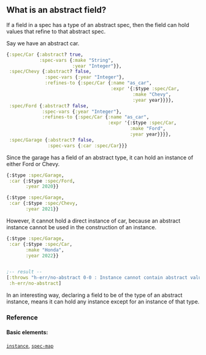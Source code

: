 <!---
  This markdown file was generated. Do not edit.
  -->

## What is an abstract field?

If a field in a spec has a type of an abstract spec, then the field can hold values that refine to that abstract spec.

Say we have an abstract car.

```clojure
{:spec/Car {:abstract? true,
            :spec-vars {:make "String",
                        :year "Integer"}},
 :spec/Chevy {:abstract? false,
              :spec-vars {:year "Integer"},
              :refines-to {:spec/Car {:name "as_car",
                                      :expr '{:$type :spec/Car,
                                              :make "Chevy",
                                              :year year}}}},
 :spec/Ford {:abstract? false,
             :spec-vars {:year "Integer"},
             :refines-to {:spec/Car {:name "as_car",
                                     :expr '{:$type :spec/Car,
                                             :make "Ford",
                                             :year year}}}},
 :spec/Garage {:abstract? false,
               :spec-vars {:car :spec/Car}}}
```

Since the garage has a field of an abstract type, it can hold an instance of either Ford or Chevy.

```clojure
{:$type :spec/Garage,
 :car {:$type :spec/Ford,
       :year 2020}}
```

```clojure
{:$type :spec/Garage,
 :car {:$type :spec/Chevy,
       :year 2021}}
```

However, it cannot hold a direct instance of car, because an abstract instance cannot be used in the construction of an instance.

```clojure
{:$type :spec/Garage,
 :car {:$type :spec/Car,
       :make "Honda",
       :year 2022}}


;-- result --
[:throws "h-err/no-abstract 0-0 : Instance cannot contain abstract value"
 :h-err/no-abstract]
```

In an interesting way, declaring a field to be of the type of an abstract instance, means it can hold any instance except for an instance of that type.

### Reference

#### Basic elements:

[`instance`](../halite_basic-syntax-reference.md#instance), [`spec-map`](../../halite_spec-syntax-reference.md)

